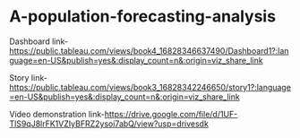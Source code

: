 # A-population-forecasting-analysis

Dashboard link-https://public.tableau.com/views/book4_16828346637490/Dashboard1?:language=en-US&publish=yes&:display_count=n&:origin=viz_share_link

Story link-https://public.tableau.com/views/book3_16828342246650/story1?:language=en-US&publish=yes&:display_count=n&:origin=viz_share_link

Video demonstration link-https://drive.google.com/file/d/1UF-TlS9qJ8lrFK1VZIyBFRZ2ysoi7abQ/view?usp=drivesdk
